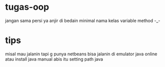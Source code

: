 # tugas-oop
jangan sama persi ya anjir di bedain minimal nama kelas variable method -_-

# tips
misal mau jalanin tapi g punya netbeans
bisa jalanin di emulator java online atau install java manual abis itu setting path java

